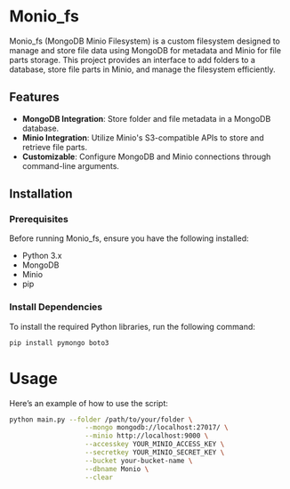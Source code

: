 # Monio_fs

Monio_fs (MongoDB Minio Filesystem) is a custom filesystem designed to manage and store file data using MongoDB for metadata and Minio for file parts storage. This project provides an interface to add folders to a database, store file parts in Minio, and manage the filesystem efficiently.

## Features

- **MongoDB Integration**: Store folder and file metadata in a MongoDB database.
- **Minio Integration**: Utilize Minio's S3-compatible APIs to store and retrieve file parts.
- **Customizable**: Configure MongoDB and Minio connections through command-line arguments.

## Installation

### Prerequisites

Before running Monio_fs, ensure you have the following installed:

- Python 3.x
- MongoDB
- Minio
- pip
  
### Install Dependencies

To install the required Python libraries, run the following command:

```bash
pip install pymongo boto3
```
# Usage

Here’s an example of how to use the script:
```bash
python main.py --folder /path/to/your/folder \
                   --mongo mongodb://localhost:27017/ \
                   --minio http://localhost:9000 \
                   --accesskey YOUR_MINIO_ACCESS_KEY \
                   --secretkey YOUR_MINIO_SECRET_KEY \
                   --bucket your-bucket-name \
                   --dbname Monio \
                   --clear 
```

